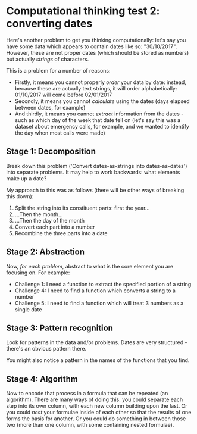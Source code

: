 # Computational thinking test 2: converting dates

Here's another problem to get you thinking computationally: let's say you have some data which appears to contain dates like so: "30/10/2017". However, these are not proper dates (which should be stored as numbers) but actually *strings* of characters.

This is a problem for a number of reasons:

* Firstly, it means you cannot properly *order* your data by date: instead, because these are actually text strings, it will order alphabetically: 01/10/2017 will come before 02/01/2017
* Secondly, it means you cannot *calculate* using the dates (days elapsed between dates, for example)
* And thirdly, it means you cannot *extract* information from the dates - such as which day of the week that date fell on (let's say this was a dataset about emergency calls, for example, and we wanted to identify the day when most calls were made)

## Stage 1: Decomposition

Break down this problem ('Convert dates-as-strings into dates-as-dates') into separate problems. It may help to work backwards: what elements make up a date?

My approach to this was as follows (there will be other ways of breaking this down):

1. Split the string into its constituent parts: first the year...
2. ...Then the month...
3. ...Then the day of the month
4. Convert each part into a number
5. Recombine the three parts into a date

## Stage 2: Abstraction

Now, *for each problem*, abstract to what is the core element you are focusing on. For example:

* Challenge 1: I need a function to extract the specified portion of a string
* Challenge 4: I need to find a function which converts a string to a number
* Challenge 5: I need to find a function which will treat 3 numbers as a single date

## Stage 3: Pattern recognition

Look for patterns in the data and/or problems. Dates are very structured - there's an obvious pattern there.

You might also notice a pattern in the names of the functions that you find.

## Stage 4: Algorithm

Now to encode that process in a formula that can be repeated (an algorithm). There are many ways of doing this: you could separate each step into its own column, with each new column building upon the last. Or you could *nest* your formulae inside of each other so that the results of one forms the basis for another. Or you could do something in between those two (more than one column, with some containing nested formulae).
